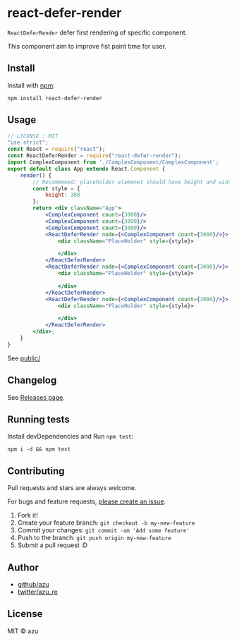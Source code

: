 # react-defer-render

`ReactDeferRender` defer first rendering of specific component.

This component aim to improve fist paint time for user.

## Install

Install with [npm](https://www.npmjs.com/):

    npm install react-defer-render

## Usage

```jsx
// LICENSE : MIT
"use strict";
const React = require("react");
const ReactDeferRender = require("react-defer-render");
import ComplexComponent from './ComplexComponent/ComplexComponent';
export default class App extends React.Component {
    render() {
        // Recommened: placeholder elemenet should have height and width for recovering scroll position
        const style = {
            height: 300
        };
        return <div className="App">
            <ComplexComponent count={3000}/>
            <ComplexComponent count={3000}/>
            <ComplexComponent count={3000}/>
            <ReactDeferRender node={<ComplexComponent count={3000}/>}>
                <div className="PlaceHolder" style={style}>

                </div>
            </ReactDeferRender>
            <ReactDeferRender node={<ComplexComponent count={3000}/>}>
                <div className="PlaceHolder" style={style}>

                </div>
            </ReactDeferRender>
            <ReactDeferRender node={<ComplexComponent count={3000}/>}>
                <div className="PlaceHolder" style={style}>

                </div>
            </ReactDeferRender>
        </div>;
    }
}
```

See [public/](public)

## Changelog

See [Releases page](https://github.com/azu/react-defer-render/releases).

## Running tests

Install devDependencies and Run `npm test`:

    npm i -d && npm test

## Contributing

Pull requests and stars are always welcome.

For bugs and feature requests, [please create an issue](https://github.com/azu/react-defer-render/issues).

1. Fork it!
2. Create your feature branch: `git checkout -b my-new-feature`
3. Commit your changes: `git commit -am 'Add some feature'`
4. Push to the branch: `git push origin my-new-feature`
5. Submit a pull request :D

## Author

- [github/azu](https://github.com/azu)
- [twitter/azu_re](https://twitter.com/azu_re)

## License

MIT © azu
